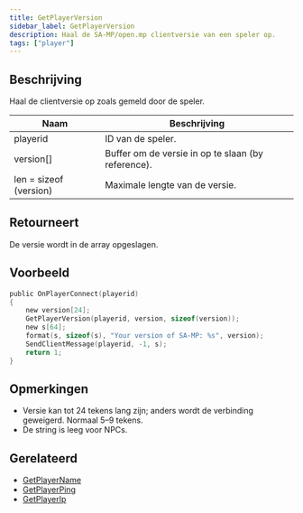 ```yaml
---
title: GetPlayerVersion
sidebar_label: GetPlayerVersion
description: Haal de SA‑MP/open.mp clientversie van een speler op.
tags: ["player"]
---
```


## Beschrijving

Haal de clientversie op zoals gemeld door de speler.

| Naam | Beschrijving |
| ---- | ------------ |
| playerid | ID van de speler. |
| version[] | Buffer om de versie in op te slaan (by reference). |
| len = sizeof (version) | Maximale lengte van de versie. |

## Retourneert

De versie wordt in de array opgeslagen.

## Voorbeeld

```c
public OnPlayerConnect(playerid)
{
    new version[24];
    GetPlayerVersion(playerid, version, sizeof(version));
    new s[64];
    format(s, sizeof(s), "Your version of SA-MP: %s", version);
    SendClientMessage(playerid, -1, s);
    return 1;
}
```

## Opmerkingen

- Versie kan tot 24 tekens lang zijn; anders wordt de verbinding geweigerd. Normaal 5–9 tekens.
- De string is leeg voor NPCs.

## Gerelateerd

- [GetPlayerName](GetPlayerName)
- [GetPlayerPing](GetPlayerPing)
- [GetPlayerIp](GetPlayerIp)


